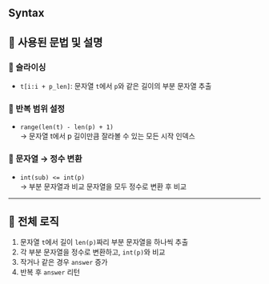 ## Syntax

## 🔹 사용된 문법 및 설명

### 🔹 슬라이싱
- `t[i:i + p_len]`: 문자열 `t`에서 `p`와 같은 길이의 부분 문자열 추출

### 🔹 반복 범위 설정
- `range(len(t) - len(p) + 1)`  
  → 문자열 t에서 p 길이만큼 잘라볼 수 있는 모든 시작 인덱스

### 🔹 문자열 → 정수 변환
- `int(sub) <= int(p)`  
  → 부분 문자열과 비교 문자열을 모두 정수로 변환 후 비교

---

## 🔹 전체 로직

1. 문자열 `t`에서 길이 `len(p)`짜리 부분 문자열을 하나씩 추출
2. 각 부분 문자열을 정수로 변환하고, `int(p)`와 비교
3. 작거나 같은 경우 `answer` 증가
4. 반복 후 `answer` 리턴
